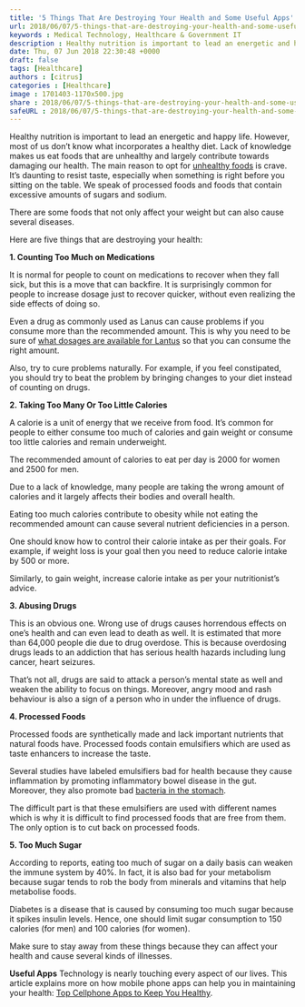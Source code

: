 ```yaml
---
title: '5 Things That Are Destroying Your Health and Some Useful Apps'
url: 2018/06/07/5-things-that-are-destroying-your-health-and-some-useful-apps/
keywords : Medical Technology, Healthcare & Government IT
description : Healthy nutrition is important to lead an energetic and happy life. However, most of us don’t know what incorporates a healthy diet due to lack of knowledge. 
date: Thu, 07 Jun 2018 22:30:48 +0000
draft: false
tags: [Healthcare]
authors : [citrus]
categories : [Healthcare]
image : 1701403-1170x500.jpg
share : 2018/06/07/5-things-that-are-destroying-your-health-and-some-useful-apps/
safeURL : 2018/06/07/5-things-that-are-destroying-your-health-and-some-useful-apps/
---
```


Healthy nutrition is important to lead an energetic and happy life. However, most of us don’t know what incorporates a healthy diet. Lack of knowledge makes us eat foods that are unhealthy and largely contribute towards damaging our health. The main reason to opt for [unhealthy foods](https://www.consumerhealthdigest.com/brain-health/5-unhealthy-foods-to-avoid-for-healthy-brain.html) is crave. It’s daunting to resist taste, especially when something is right before you sitting on the table. We speak of processed foods and foods that contain excessive amounts of sugars and sodium.

There are some foods that not only affect your weight but can also cause several diseases.

Here are five things that are destroying your health:

**1\. Counting Too Much on Medications**

It is normal for people to count on medications to recover when they fall sick, but this is a move that can backfire. It is surprisingly common for people to increase dosage just to recover quicker, without even realizing the side effects of doing so.

Even a drug as commonly used as Lanus can cause problems if you consume more than the recommended amount. This is why you need to be sure of [what dosages are available for Lantus](https://www.singlecare.com/prescription/lantus) so that you can consume the right amount.

Also, try to cure problems naturally. For example, if you feel constipated, you should try to beat the problem by bringing changes to your diet instead of counting on drugs.

**2\. Taking Too Many Or Too Little Calories**

A calorie is a unit of energy that we receive from food. It’s common for people to either consume too much of calories and gain weight or consume too little calories and remain underweight.

The recommended amount of calories to eat per day is 2000 for women and 2500 for men.

Due to a lack of knowledge, many people are taking the wrong amount of calories and it largely affects their bodies and overall health.

Eating too much calories contribute to obesity while not eating the recommended amount can cause several nutrient deficiencies in a person.

One should know how to control their calorie intake as per their goals. For example, if weight loss is your goal then you need to reduce calorie intake by 500 or more.

Similarly, to gain weight, increase calorie intake as per your nutritionist’s advice.

**3\. Abusing Drugs**

This is an obvious one. Wrong use of drugs causes horrendous effects on one’s health and can even lead to death as well. It is estimated that more than 64,000 people die due to drug overdose. This is because overdosing drugs leads to an addiction that has serious health hazards including lung cancer, heart seizures.

That’s not all, drugs are said to attack a person’s mental state as well and weaken the ability to focus on things. Moreover, angry mood and rash behaviour is also a sign of a person who in under the influence of drugs.

**4\. Processed Foods**

Processed foods are synthetically made and lack important nutrients that natural foods have. Processed foods contain emulsifiers which are used as taste enhancers to increase the taste.

Several studies have labeled emulsifiers bad for health because they cause inflammation by promoting inflammatory bowel disease in the gut. Moreover, they also promote bad [bacteria in the stomach](https://www.healthline.com/health/bacterial-gastroenteritis).

The difficult part is that these emulsifiers are used with different names which is why it is difficult to find processed foods that are free from them. The only option is to cut back on processed foods.

**5\. Too Much Sugar**

According to reports, eating too much of sugar on a daily basis can weaken the immune system by 40%. In fact, it is also bad for your metabolism because sugar tends to rob the body from minerals and vitamins that help metabolise foods.

Diabetes is a disease that is caused by consuming too much sugar because it spikes insulin levels. Hence, one should limit sugar consumption to 150 calories (for men) and 100 calories (for women).

Make sure to stay away from these things because they can affect your health and cause several kinds of illnesses.

**Useful Apps** Technology is nearly touching every aspect of our lives. This article explains more on how mobile phone apps can help you in maintaining your health: [Top Cellphone Apps to Keep You Healthy](https://www.healthcareguys.com/2017/07/03/top-cellphone-apps-to-keep-you-healthy/).